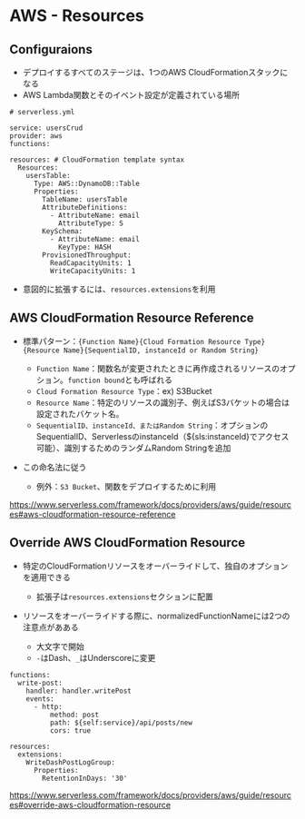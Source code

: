 # AWS - Resources

## Configuraions
- デプロイするすべてのステージは、1つのAWS CloudFormationスタックになる
- AWS Lambda関数とそのイベント設定が定義されている場所

```
# serverless.yml

service: usersCrud
provider: aws
functions:

resources: # CloudFormation template syntax
  Resources:
    usersTable:
      Type: AWS::DynamoDB::Table
      Properties:
        TableName: usersTable
        AttributeDefinitions:
          - AttributeName: email
            AttributeType: S
        KeySchema:
          - AttributeName: email
            KeyType: HASH
        ProvisionedThroughput:
          ReadCapacityUnits: 1
          WriteCapacityUnits: 1
```

- 意図的に拡張するには、`resources.extensions`を利用

## AWS CloudFormation Resource Reference
- 標準パターン：`{Function Name}{Cloud Formation Resource Type}{Resource Name}{SequentialID, instanceId or Random String}`
  - `Function Name`：関数名が変更されたときに再作成されるリソースのオプション。`function bound`とも呼ばれる
  - `Cloud Formation Resource Type`：ex) S3Bucket
  - `Resource Name`：特定のリソースの識別子、例えばS3バケットの場合は設定されたバケット名。
  - `SequentialID、instanceId、またはRandom String`：オプションのSequentialID、ServerlessのinstanceId（${sls:instanceId}でアクセス可能）、識別するためのランダムRandom Stringを追加

- この命名法に従う
  - 例外：`S3 Bucket`、関数をデプロイするために利用

https://www.serverless.com/framework/docs/providers/aws/guide/resources#aws-cloudformation-resource-reference


## Override AWS CloudFormation Resource
- 特定のCloudFormationリソースをオーバーライドして、独自のオプションを適用できる
  - 拡張子は`resources.extensions`セクションに配置

- リソースをオーバーライドする際に、normalizedFunctionNameには2つの注意点があある
  - 大文字で開始
  - `-`はDash、`_`はUnderscoreに変更
```
functions:
  write-post:
    handler: handler.writePost
    events:
      - http:
          method: post
          path: ${self:service}/api/posts/new
          cors: true

resources:
  extensions:
    WriteDashPostLogGroup:
      Properties:
        RetentionInDays: '30'
```

https://www.serverless.com/framework/docs/providers/aws/guide/resources#override-aws-cloudformation-resource



